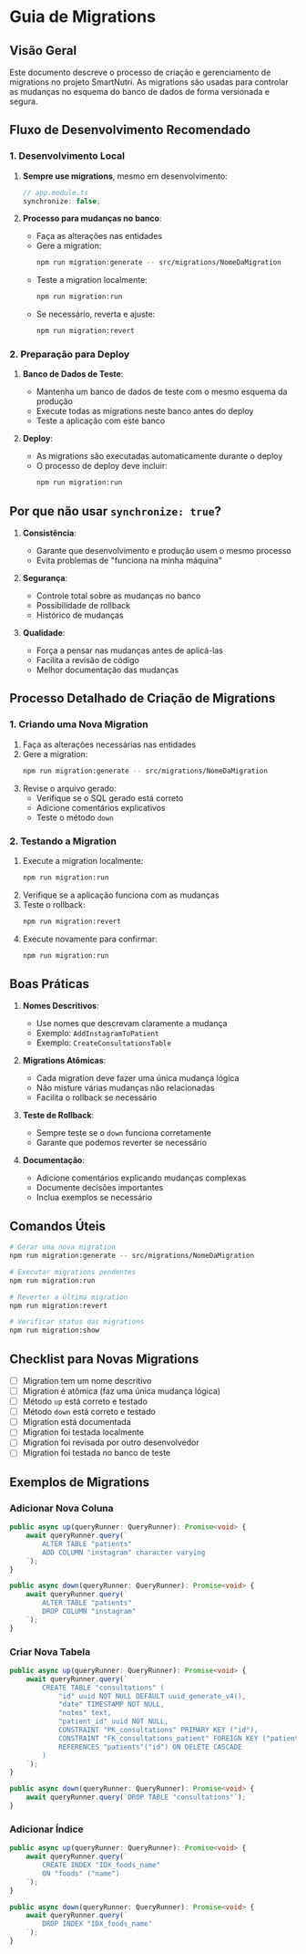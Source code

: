 # Guia de Migrations

## Visão Geral

Este documento descreve o processo de criação e gerenciamento de migrations no projeto SmartNutri. As migrations são usadas para controlar as mudanças no esquema do banco de dados de forma versionada e segura.

## Fluxo de Desenvolvimento Recomendado

### 1. Desenvolvimento Local

1. **Sempre use migrations**, mesmo em desenvolvimento:

   ```typescript
   // app.module.ts
   synchronize: false;
   ```

2. **Processo para mudanças no banco**:
   - Faça as alterações nas entidades
   - Gere a migration:
     ```bash
     npm run migration:generate -- src/migrations/NomeDaMigration
     ```
   - Teste a migration localmente:
     ```bash
     npm run migration:run
     ```
   - Se necessário, reverta e ajuste:
     ```bash
     npm run migration:revert
     ```

### 2. Preparação para Deploy

1. **Banco de Dados de Teste**:

   - Mantenha um banco de dados de teste com o mesmo esquema da produção
   - Execute todas as migrations neste banco antes do deploy
   - Teste a aplicação com este banco

2. **Deploy**:
   - As migrations são executadas automaticamente durante o deploy
   - O processo de deploy deve incluir:
     ```bash
     npm run migration:run
     ```

## Por que não usar `synchronize: true`?

1. **Consistência**:

   - Garante que desenvolvimento e produção usem o mesmo processo
   - Evita problemas de "funciona na minha máquina"

2. **Segurança**:

   - Controle total sobre as mudanças no banco
   - Possibilidade de rollback
   - Histórico de mudanças

3. **Qualidade**:
   - Força a pensar nas mudanças antes de aplicá-las
   - Facilita a revisão de código
   - Melhor documentação das mudanças

## Processo Detalhado de Criação de Migrations

### 1. Criando uma Nova Migration

1. Faça as alterações necessárias nas entidades
2. Gere a migration:
   ```bash
   npm run migration:generate -- src/migrations/NomeDaMigration
   ```
3. Revise o arquivo gerado:
   - Verifique se o SQL gerado está correto
   - Adicione comentários explicativos
   - Teste o método `down`

### 2. Testando a Migration

1. Execute a migration localmente:
   ```bash
   npm run migration:run
   ```
2. Verifique se a aplicação funciona com as mudanças
3. Teste o rollback:
   ```bash
   npm run migration:revert
   ```
4. Execute novamente para confirmar:
   ```bash
   npm run migration:run
   ```

## Boas Práticas

1. **Nomes Descritivos**:

   - Use nomes que descrevam claramente a mudança
   - Exemplo: `AddInstagramToPatient`
   - Exemplo: `CreateConsultationsTable`

2. **Migrations Atômicas**:

   - Cada migration deve fazer uma única mudança lógica
   - Não misture várias mudanças não relacionadas
   - Facilita o rollback se necessário

3. **Teste de Rollback**:

   - Sempre teste se o `down` funciona corretamente
   - Garante que podemos reverter se necessário

4. **Documentação**:
   - Adicione comentários explicando mudanças complexas
   - Documente decisões importantes
   - Inclua exemplos se necessário

## Comandos Úteis

```bash
# Gerar uma nova migration
npm run migration:generate -- src/migrations/NomeDaMigration

# Executar migrations pendentes
npm run migration:run

# Reverter a última migration
npm run migration:revert

# Verificar status das migrations
npm run migration:show
```

## Checklist para Novas Migrations

- [ ] Migration tem um nome descritivo
- [ ] Migration é atômica (faz uma única mudança lógica)
- [ ] Método `up` está correto e testado
- [ ] Método `down` está correto e testado
- [ ] Migration está documentada
- [ ] Migration foi testada localmente
- [ ] Migration foi revisada por outro desenvolvedor
- [ ] Migration foi testada no banco de teste

## Exemplos de Migrations

### Adicionar Nova Coluna

```typescript
public async up(queryRunner: QueryRunner): Promise<void> {
    await queryRunner.query(`
        ALTER TABLE "patients"
        ADD COLUMN "instagram" character varying
    `);
}

public async down(queryRunner: QueryRunner): Promise<void> {
    await queryRunner.query(`
        ALTER TABLE "patients"
        DROP COLUMN "instagram"
    `);
}
```

### Criar Nova Tabela

```typescript
public async up(queryRunner: QueryRunner): Promise<void> {
    await queryRunner.query(`
        CREATE TABLE "consultations" (
            "id" uuid NOT NULL DEFAULT uuid_generate_v4(),
            "date" TIMESTAMP NOT NULL,
            "notes" text,
            "patient_id" uuid NOT NULL,
            CONSTRAINT "PK_consultations" PRIMARY KEY ("id"),
            CONSTRAINT "FK_consultations_patient" FOREIGN KEY ("patient_id")
            REFERENCES "patients"("id") ON DELETE CASCADE
        )
    `);
}

public async down(queryRunner: QueryRunner): Promise<void> {
    await queryRunner.query(`DROP TABLE "consultations"`);
}
```

### Adicionar Índice

```typescript
public async up(queryRunner: QueryRunner): Promise<void> {
    await queryRunner.query(`
        CREATE INDEX "IDX_foods_name"
        ON "foods" ("name")
    `);
}

public async down(queryRunner: QueryRunner): Promise<void> {
    await queryRunner.query(`
        DROP INDEX "IDX_foods_name"
    `);
}
```
